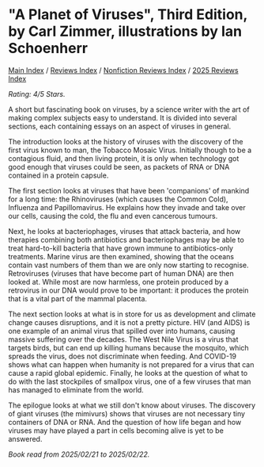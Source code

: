 # "A Planet of Viruses", Third Edition, by Carl Zimmer, illustrations by Ian Schoenherr

[Main Index](../../../README.md) / [Reviews Index](../../README.md) / [Nonfiction Reviews Index](../README.md) / [2025 Reviews Index](README.md)

*Rating: 4/5 Stars.*

A short but fascinating book on viruses, by a science writer with the art of making complex subjects easy to understand. It is divided into several sections, each containing essays on an aspect of viruses in general.

The introduction looks at the history of viruses with the discovery of the first virus known to man, the Tobacco Mosaic Virus. Initially though to be a contagious fluid, and then living protein, it is only when technology got good enough that viruses could be seen, as packets of RNA or DNA contained in a protein capsule.

The first section looks at viruses that have been 'companions' of mankind for a long time: the Rhinoviruses (which causes the Common Cold), Influenza and Papillomavirus. He explains how they invade and take over our cells, causing the cold, the flu and even cancerous tumours.

Next, he looks at bacteriophages, viruses that attack bacteria, and how therapies combining both antibiotics and bacteriophages may be able to treat hard-to-kill bacteria that have grown immune to antibiotics-only treatments. Marine virus are then examined, showing that the oceans contain vast numbers of them than we are only now starting to recognise. Retroviruses (viruses that have become part of human DNA) are then looked at. While most are now harmless, one protein produced by a retrovirus in our DNA would prove to be important: it produces the protein that is a vital part of the mammal placenta.

The next section looks at what is in store for us as development and climate change causes disruptions, and it is not a pretty picture. HIV (and AIDS) is one example of an animal virus that spilled over into humans, causing massive suffering over the decades. The West Nile Virus is a virus that targets birds, but can end up killing humans because the mosquito, which spreads the virus, does not discriminate when feeding. And COVID-19 shows what can happen when humanity is not prepared for a virus that can cause a rapid global epidemic. Finally, he looks at the question of what to do with the last stockpiles of smallpox virus, one of a few viruses that man has managed to eliminate from the world.

The epilogue looks at what we still don't know about viruses. The discovery of giant viruses (the mimivurs) shows that viruses are not necessary tiny containers of DNA or RNA. And the question of how life began and how viruses may have played a part in cells becoming alive is yet to be answered.

*Book read from 2025/02/21 to 2025/02/22.*
